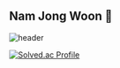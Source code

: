 ## Nam Jong Woon 👋

![header](https://capsule-render.vercel.app/api?type=wave&color=auto&text=capsule%20render)

[![Solved.ac Profile](http://mazassumnida.wtf/api/v2/generate_badge?boj=jwoon0606)](https://solved.ac/jwoon0606/)
